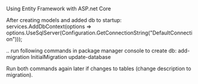 Using Entity Framework with ASP.net Core

After creating models and added db to startup: 
    services.AddDbContext<AppDbContext>(options => options.UseSqlServer(Configuration.GetConnectionString("DefaultConnection")));

.. run following commands in package manager console to create db:
add-migration InitialMigration
update-database

Run both commands again later if changes to tables (change description to migration).
